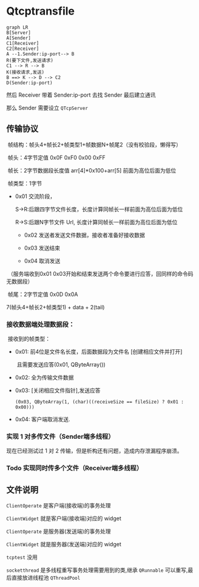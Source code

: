 # Qtcptransfile

```mermaid
graph LR
B[Server]
A[Sender]
C1[Receiver]
C2[Receiver]
A --1.Sender:ip-port--> B
R(要下文件,发送请求)
C1 --> R --> B
K(接收请求,发送)
B ==> K --> D --> C2
D(Sender:ip-port)
```

然后 Receiver 带着 Sender:ip-port 去找 Sender 最后建立通讯

那么 Sender 需要设立 `QTcpServer`

## 传输协议



​    帧结构：帧头4+帧长2+帧类型1+帧数据N+帧尾2（没有校验段，懒得写）

​    帧头：4字节定值 0x0F 0xF0 0x00 0xFF

​    帧长：2字节数据段长度值 arr[4]*0x100+arr[5] 前面为高位后面为低位

​    帧类型：1字节

   - 0x01 交流阶段，

     S->R:后跟四字节文件长度，长度计算同帧长一样前面为高位后面为低位

     R->S:后跟N字节文件 Url, 长度计算同帧长一样前面为高位后面为低位

        - 0x02 发送者发送文件数据，接收者准备好接收数据

        - 0x03 发送结束

        - 0x04 取消发送

​    （服务端收到0x01 0x03开始和结束发送两个命令要进行应答，回同样的命令码无数据段）

​    帧尾：2字节定值 0x0D 0x0A

7(帧头4+帧长2+帧类型1) + data + 2(tail)

### 接收数据端处理数据段：

​	接收到的帧类型：

- 0x01: 前4位是文件名长度，后面数据段为文件名 [创建相应文件并打开]

  ​		且需要发送应答(0x01, QByteArray())

- 0x02: 全为传输文件数据

- 0x03: [关闭相应文件指针],发送应答

  `(0x03, QByteArray(1, (char)((receiveSize == fileSize) ? 0x01 : 0x00)))`

- 0x04: 客户端取消发送.



### 实现 1 对多传文件（Sender端多线程）

现在已经测试过 1 对 2 传输，但是析构还有问题，造成内存泄漏程序崩溃。

### Todo 实现同时传多个文件（Receiver端多线程）

## 文件说明

`ClientOperate` 是客户端(接收端)的事务处理

`ClientWidget` 就是客户端(接收端)对应的 widget

`ClientOperate` 是服务器(发送端)的事务处理

`ClientWidget` 就是服务器(发送端)对应的 widget

`tcptest` 没用

`socketthread` 是多线程重写事务处理需要用到的类,继承 `QRunnable` 可以重写,最后直接放进线程池 `QThreadPool`

